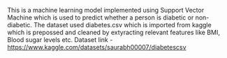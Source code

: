 This is a machine learning model implemented using Support Vector Machine which is used to predict whether a person is diabetic or non-diabetic.
The dataset used diabetes.csv which is imported from kaggle which is prepossed and cleaned by extyracting relevant features like BMI, Blood sugar levels etc.
Dataset link - https://www.kaggle.com/datasets/saurabh00007/diabetescsv

